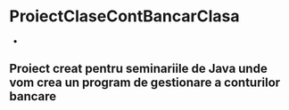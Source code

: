 # ProiectClaseContBancarClasa
-
## Proiect creat pentru seminariile de Java unde vom crea un program de gestionare a conturilor bancare
